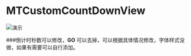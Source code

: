 # MTCustomCountDownView


![演示](/Users/acmeway/Desktop/iii.gif)

###倒计时秒数可以修改，**GO** 可以去掉，可以根据具体情况修改，字体样式没做，如果有需要可以自行添加。



